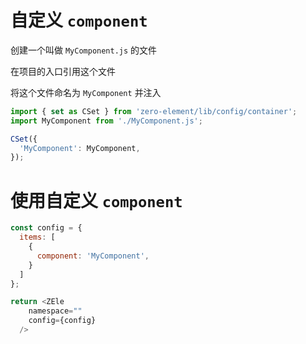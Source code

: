 # 自定义 `component`

创建一个叫做 `MyComponent.js` 的文件

在项目的入口引用这个文件

将这个文件命名为 `MyComponent` 并注入

```javascript
import { set as CSet } from 'zero-element/lib/config/container';
import MyComponent from './MyComponent.js';

CSet({
  'MyComponent': MyComponent,
});
```

# 使用自定义 `component`

```javascript
const config = {
  items: [
    {
      component: 'MyComponent',
    }
  ]
};

return <ZEle
    namespace=""
    config={config}
  />
```
